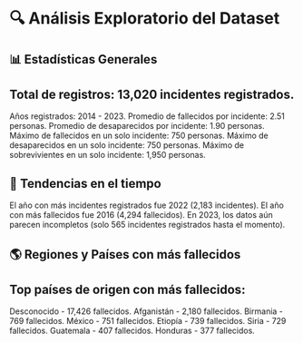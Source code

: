 # 🔍 Análisis Exploratorio del Dataset

## 📊 **Estadísticas Generales**
## Total de registros: 13,020 incidentes registrados.
Años registrados: 2014 - 2023.
Promedio de fallecidos por incidente: 2.51 personas.
Promedio de desaparecidos por incidente: 1.90 personas.
Máximo de fallecidos en un solo incidente: 750 personas.
Máximo de desaparecidos en un solo incidente: 750 personas.
Máximo de sobrevivientes en un solo incidente: 1,950 personas.

## 📆 **Tendencias en el tiempo**
El año con más incidentes registrados fue 2022 (2,183 incidentes).
El año con más fallecidos fue 2016 (4,294 fallecidos).
En 2023, los datos aún parecen incompletos (solo 565 incidentes registrados hasta el momento).

## 🌎 **Regiones y Países con más fallecidos**
## Top países de origen con más fallecidos:
Desconocido - 17,426 fallecidos.
Afganistán - 2,180 fallecidos.
Birmania - 769 fallecidos.
México - 751 fallecidos.
Etiopía - 739 fallecidos.
Siria - 729 fallecidos.
Guatemala - 407 fallecidos.
Honduras - 377 fallecidos.
